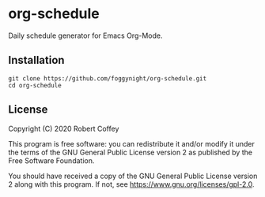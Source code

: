 # org-schedule

Daily schedule generator for Emacs Org-Mode.

## Installation

```
git clone https://github.com/foggynight/org-schedule.git
cd org-schedule
```

## License

Copyright (C) 2020 Robert Coffey

This program is free software: you can redistribute it and/or modify it under
the terms of the GNU General Public License version 2 as published by the Free
Software Foundation.

You should have received a copy of the GNU General Public License version 2
along with this program. If not, see <https://www.gnu.org/licenses/gpl-2.0>.
